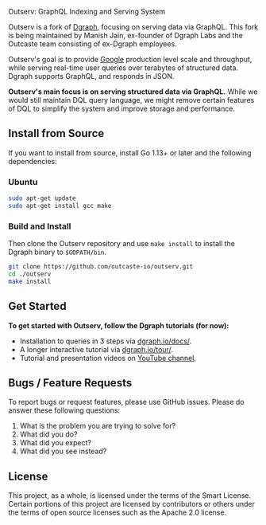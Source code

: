 Outserv: GraphQL Indexing and Serving System

Outserv is a fork of [Dgraph](https://github.com/dgraph-io/dgraph), focusing on
serving data via GraphQL. This fork is being maintained by Manish Jain,
ex-founder of Dgraph Labs and the Outcaste team consisting of ex-Dgraph
employees.

Outserv's goal is to provide [Google](https://www.google.com) production level scale and throughput,
while serving real-time user queries over terabytes of structured data.
Dgraph supports GraphQL, and responds in JSON.

**Outserv's main focus is on serving structured data via GraphQL.** While we
would still maintain DQL query language, we might remove certain features of DQL
to simplify the system and improve storage and performance.

## Install from Source

If you want to install from source, install Go 1.13+ or later and the following dependencies:

### Ubuntu

```bash
sudo apt-get update
sudo apt-get install gcc make
```

### Build and Install

Then clone the Outserv repository and use `make install` to install the Dgraph binary to `$GOPATH/bin`.

```bash
git clone https://github.com/outcaste-io/outserv.git
cd ./outserv
make install
```

## Get Started
**To get started with Outserv, follow the Dgraph tutorials (for now):**

- Installation to queries in 3 steps via [dgraph.io/docs/](https://dgraph.io/docs/get-started/).
- A longer interactive tutorial via [dgraph.io/tour/](https://dgraph.io/tour/).
- Tutorial and
presentation videos on [YouTube channel](https://www.youtube.com/channel/UCghE41LR8nkKFlR3IFTRO4w/featured).

## Bugs / Feature Requests

To report bugs or request features, please use GitHub issues. Please do answer these
following questions:

1. What is the problem you are trying to solve for?
2. What did you do?
3. What did you expect?
4. What did you see instead?

## License

This project, as a whole, is licensed under the terms of the Smart License.
Certain portions of this project are licensed by contributors or others
under the terms of open source licenses such as the Apache 2.0 license.
